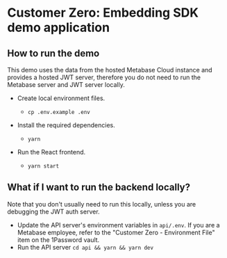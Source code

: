 # Customer Zero: Embedding SDK demo application

## How to run the demo

This demo uses the data from the hosted Metabase Cloud instance and provides a hosted JWT server, therefore you do not need to run the Metabase server and JWT server locally.

- Create local environment files.

  - `cp .env.example .env`

- Install the required dependencies.

  - `yarn`

- Run the React frontend.

  - `yarn start`

## What if I want to run the backend locally?

Note that you don't usually need to run this locally, unless you are debugging the JWT auth server.

- Update the API server's environment variables in `api/.env`. If you are a Metabase employee, refer to the "Customer Zero - Environment File" item on the 1Password vault.
- Run the API server
  `cd api && yarn && yarn dev`
